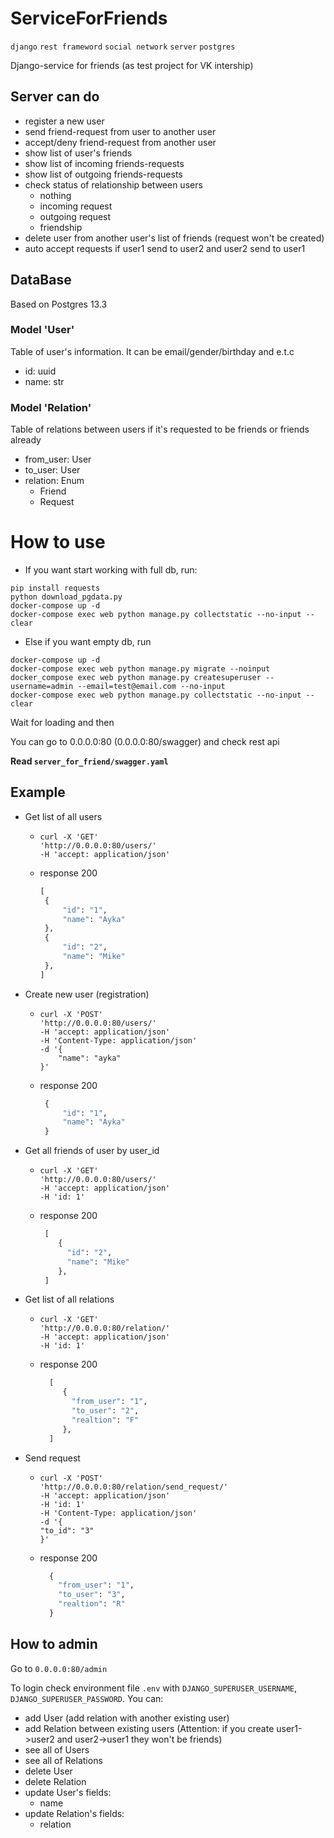 # ServiceForFriends
`django` `rest frameword` `social network` `server` `postgres`

Django-service for friends (as test project for VK intership)


## Server can do
- register a new user
- send friend-request from user to another user
- accept/deny friend-request from another user
- show list of user's friends
- show list of incoming friends-requests
- show list of outgoing friends-requests
- check status of relationship between users
  - nothing
  - incoming request
  - outgoing request
  - friendship
- delete user from another user's list of friends (request won't be created)
- auto accept requests if user1 send to user2 and user2 send to user1


## DataBase 
Based on Postgres 13.3

### Model 'User'
Table of user's information. It can be email/gender/birthday and e.t.c
- id: uuid
- name: str

### Model 'Relation'
Table of relations between users if it's requested to be friends or friends already
- from_user: User
- to_user: User
- relation: Enum
  - Friend
  - Request

# How to use

* If you want start working with full db, run:
```commandline
pip install requests
python download_pgdata.py
docker-compose up -d
docker-compose exec web python manage.py collectstatic --no-input --clear
```
* Else if you want empty db, run
```commandline
docker-compose up -d
docker-compose exec web python manage.py migrate --noinput
docker_compose exec web python manage.py createsuperuser --username=admin --email=test@email.com --no-input
docker-compose exec web python manage.py collectstatic --no-input --clear
```

Wait for loading and then

You can go to 0.0.0.0:80 (0.0.0.0:80/swagger) and check rest api

**Read ```server_for_friend/swagger.yaml```**

## Example

* Get list of all users

  - 
      ```commandline
      curl -X 'GET' 
      'http://0.0.0.0:80/users/' 
      -H 'accept: application/json' 
      ```
  - response 200
      ```python
      [
       {
           "id": "1",
           "name": "Ayka"
       },
       {
           "id": "2",
           "name": "Mike"
       },
      ]
     ```

* Create new user (registration)

  - 
      ```commandline
      curl -X 'POST' 
      'http://0.0.0.0:80/users/' 
      -H 'accept: application/json' 
      -H 'Content-Type: application/json' 
      -d '{
          "name": "ayka"
      }'
      ```
  - response 200
      ```python
       {
           "id": "1",
           "name": "Ayka"
       }
     ```
    
* Get all friends of user by user_id

  - 
      ```commandline
      curl -X 'GET' 
      'http://0.0.0.0:80/users/' 
      -H 'accept: application/json' 
      -H 'id: 1'
    ```
  - response 200
     ```python
      [
         {
           "id": "2",
           "name": "Mike"
         },
      ]
    ```
* Get list of all relations

  -  
     ```commandline
     curl -X 'GET' 
    'http://0.0.0.0:80/relation/' 
    -H 'accept: application/json' 
    -H 'id: 1'
    ```
  - response 200
    ```python
      [
         {
           "from_user": "1",
           "to_user": "2",
           "realtion": "F"
         },
      ]
    ```

* Send request

  -
     ```commandline
     curl -X 'POST' 
     'http://0.0.0.0:80/relation/send_request/' 
     -H 'accept: application/json' 
     -H 'id: 1' 
     -H 'Content-Type: application/json' 
     -d '{
     "to_id": "3"
     }'
     ```
  - response 200
     ```python
       {
         "from_user": "1",
         "to_user": "3",
         "realtion": "R"
       }
     ```  


## How to admin
Go to ```0.0.0.0:80/admin```

To login check environment file ```.env``` with `DJANGO_SUPERUSER_USERNAME`, `DJANGO_SUPERUSER_PASSWORD`.
You can:
- add User (add relation with another existing user)
- add Relation between existing users 
(Attention: if you create user1->user2 and user2->user1 they won't be friends)
- see all of Users
- see all of Relations
- delete User
- delete Relation
- update User's fields:
  - name
- update Relation's fields:
  - relation

[//]: # (# to test)

[//]: # ()
[//]: # (```commandline)

[//]: # (python manage.py test)

[//]: # (```)